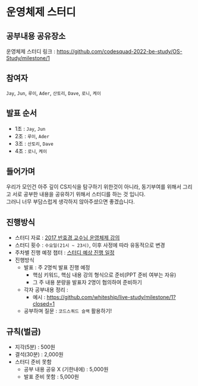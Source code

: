 # 운영체제 스터디

## 공부내용 공유장소
운영체제 스터디 링크 : https://github.com/codesquad-2022-be-study/OS-Study/milestone/1

## 참여자
`Jay`, `Jun`, `루이`, `Ader`, `산토리`, `Dave`, `로니`, `케이`

## 발표 순서

- 1조 : `Jay`, `Jun`<br>
- 2조 : `루이`, `Ader`<br>
- 3조 : `산토리`, `Dave`<br>
- 4조 : `로니`, `케이`<br>

## 들어가며

우리가 모인건 아주 깊이 CS지식을 탐구하기 위한것이 아니라, 동기부여를 위해서 그리고 서로 공부한 내용을 공유하기 위해서 스터디를 하는 것 입니다.<br>
그러니 너무 부담스럽게 생각하지 않아주셨으면 좋겠습니다.

## 진행방식

- 스터디 자료 : [2017 반효경 교수님 운영체제 강의](http://www.kocw.net/home/cview.do?cid=4b9cd4c7178db077)
- 스터디 횟수 : `수요일(21시 ~ 23시)`, 이후 사정에 따라 유동적으로 변경
- 주차별 진행 예정 챕터 : [스터디 예상 진행 일정](https://docs.google.com/spreadsheets/d/1g38DQNTEf4xbx8TxhSWBoKzTItUa88fZThxdIaRB8E8/edit?usp=sharing)
- 진행방식
	- 발표 : 주 2명씩 발표 진행 예정
		- 핵심 키워드, 핵심 내용 강의 형식으로 준비(PPT 준비 여부는 자유)
		- 그 주 내용 분량을 발표자 2명이 협의하여 준비하기
	- 각자 공부내용 정리 : 
		- 예시 : https://github.com/whiteship/live-study/milestone/1?closed=1
	- 공부하며 질문 : `코드스쿼드 슬랙` 활용하기!

## 규칙(벌금)
- 지각(5분) : 500원
- 결석(30분) : 2,000원
- 스터디 준비 못함 
  - 공부 내용 공유 X (기한내에) : 5,000원
  - 발표 준비 못함 : 5,000원
